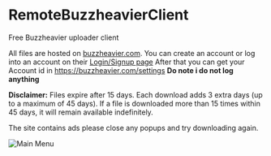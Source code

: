 # RemoteBuzzheavierClient
Free Buzzheavier uploader client

All files are hosted on [buzzheavier.com](https://buzzheavier.com).
You can create an account or log into an account on their [Login/Signup page](https://buzzheavier.com/login)
After that you can get your Account id in https://buzzheavier.com/settings
**Do note i do not log anything**

**Disclaimer:** Files expire after 15 days. Each download adds 3 extra days (up to a maximum of 45 days). If a file is downloaded more than 15 times within 45 days, it will remain available indefinitely.  

The site contains ads please close any popups and try downloading again.

![Main Menu](https://cdn.discordapp.com/attachments/1313619435332042833/1424180459750818015/6AI9BIi.png?ex=68e302e9&is=68e1b169&hm=6dc408a9f0dbb0163824523fc3affaff9ea3dd303fed461cdbacf847f5b7635f&)

